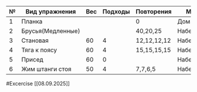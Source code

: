 
| №   | Вид упражнения    | Вес | Подходы | Повторения  | Место      |
| --- | ----------------- | --- | ------- | ----------- | ---------- |
| 1   | Планка            |     |         | 0           | Дом        |
| 2   | Брусья(Медленные) |     |         | 40,20,25    | Набережная |
| 3   | Становая          | 60  | 4       | 12,12,12,12 | Набережная |
| 4   | Тяга к поясу      | 60  | 4       | 15,15,15,15 | Набережная |
| 5   | Присед            | 60  | 0       |             | Набережная |
| 6   | Жим штанги стоя   | 50  | 4       | 7,7,6,5     | Набережная |

#Excercise
[[08.09.2025]]